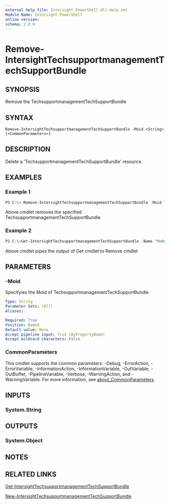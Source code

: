 ```yaml
---
external help file: Intersight.PowerShell.dll-Help.xml
Module Name: Intersight.PowerShell
online version:
schema: 2.0.0
---
```


# Remove-IntersightTechsupportmanagementTechSupportBundle

## SYNOPSIS
Remove the TechsupportmanagementTechSupportBundle

## SYNTAX

```
Remove-IntersightTechsupportmanagementTechSupportBundle -Moid <String> [<CommonParameters>]
```

## DESCRIPTION
Delete a &apos;TechsupportmanagementTechSupportBundle&apos; resource.

## EXAMPLES

### Example 1
```powershell
PS C:\> Remove-IntersightTechsupportmanagementTechSupportBundle -Moid "xxxxxxxxxxxxxxxxxxxxxxxxxxx"
```
Above cmdlet removes the specified TechsupportmanagementTechSupportBundle 

### Example 2
```powershell
PS C:\>Get-IntersightTechsupportmanagementTechSupportBundle -Name "MoName"|  Remove-IntersightTechsupportmanagementTechSupportBundle
```
Above cmdlet pipes the output of Get cmdlet to Remove cmdlet

## PARAMETERS

### -Moid
Specifyies the Moid of TechsupportmanagementTechSupportBundle.

```yaml
Type: String
Parameter Sets: (All)
Aliases:

Required: True
Position: Named
Default value: None
Accept pipeline input: True (ByPropertyName)
Accept wildcard characters: False
```

### CommonParameters
This cmdlet supports the common parameters: -Debug, -ErrorAction, -ErrorVariable, -InformationAction, -InformationVariable, -OutVariable, -OutBuffer, -PipelineVariable, -Verbose, -WarningAction, and -WarningVariable. For more information, see [about_CommonParameters](http://go.microsoft.com/fwlink/?LinkID=113216).

## INPUTS

### System.String

## OUTPUTS

### System.Object
## NOTES

## RELATED LINKS

[Get-IntersightTechsupportmanagementTechSupportBundle](./Get-IntersightTechsupportmanagementTechSupportBundle.md)

[New-IntersightTechsupportmanagementTechSupportBundle](./New-IntersightTechsupportmanagementTechSupportBundle.md)

